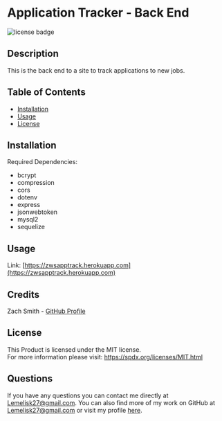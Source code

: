 # Application Tracker - Back End
![license badge](https://img.shields.io/badge/license-MIT-blue)
## Description
This is the back end to a site to track applications to new jobs.
## Table of Contents
- [Installation](#installation)
- [Usage](#usage)
- [License](#license)
## Installation
Required Dependencies:
- bcrypt
- compression
- cors
- dotenv
- express
- jsonwebtoken
- mysql2
- sequelize
## Usage
Link: [https://zwsapptrack.herokuapp.com](https://zwsapptrack.herokuapp.com)  
## Credits
Zach Smith - [GitHub Profile](https://github.com/Lemelisk27)  
## License
This Product is licensed under the MIT license.  
For more information please visit: https://spdx.org/licenses/MIT.html
## Questions  
If you have any questions you can contact me directly at Lemelisk27@gmail.com. You can also find more of my work on GitHub at [Lemelisk27@gmail.com](https://github.com/Lemelisk27@gmail.com) or visit my profile [here](https://lemelisk27.herokuapp.com).